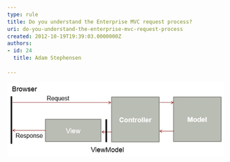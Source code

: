 ```yaml
---
type: rule
title: Do you understand the Enterprise MVC request process?
uri: do-you-understand-the-enterprise-mvc-request-process
created: 2012-10-19T19:39:03.0000000Z
authors:
- id: 24
  title: Adam Stephensen

---
```


![ Bad Example – The sample applications  do not include the concept of a business ![inject](request-process-good.jpg)](request-process-bad.jpg)
